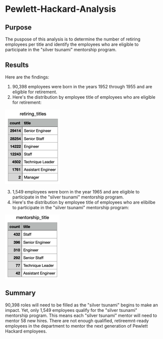 # Pewlett-Hackard-Analysis

## Purpose
The puspose of this analysis is to determine the number of retiring employees per title and identify the employees who are eligible to participate in the "silver tsunami" mentorship program. 

## Results
Here are the findings: 
1. 90,398 employees were born in the years 1952 through 1955 and are eligible for retirement. 
2. Here's the distribution by employee title of employees who are eligible for retirement: 

![](retiring_titles.png)

3. 1,549 employees were born in the year 1965 and are eligible to participate in the "silver tsunami" mentorship program. 
4. Here's the distribution by employee title of employees who are elibilbe to participate in the "silver tsunami" mentorship program:

![](mentorship_titles.png)

## Summary
90,398 roles will need to be filled as the "silver tsunami" begins to make an impact. Yet, only 1,549 employees qualify for the "silver tsunami" mentorship program. This means each "silver tsunami" mentor will need to mentor 58 new hires. There are not enough qualified, retireemnt-ready employees in the department to mentor the next generation of Pewlett Hackard employees.  
